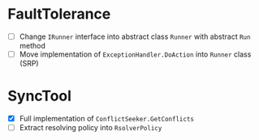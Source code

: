 # FaultTolerance
- [ ] Change `IRunner` interface into abstract class `Runner` with abstract `Run` method
- [ ] Move implementation of `ExceptionHandler.DoAction` into `Runner` class (SRP)

# SyncTool
- [x] Full implementation of `ConflictSeeker.GetConflicts`
- [ ] Extract resolving policy into `RsolverPolicy`
